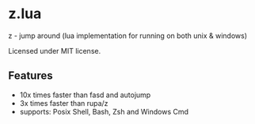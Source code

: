 # z.lua
z - jump around (lua implementation for running on both unix &amp; windows)

Licensed under MIT license.

## Features

* 10x times faster than fasd and autojump
* 3x times faster than rupa/z
* supports: Posix Shell, Bash, Zsh and Windows Cmd



